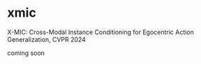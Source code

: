 # xmic
X-MIC: Cross-Modal Instance Conditioning for Egocentric Action Generalization, CVPR 2024

coming soon
